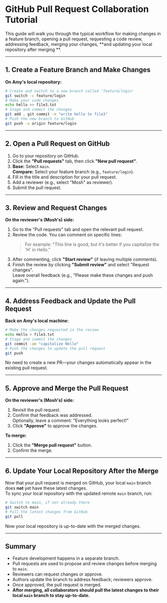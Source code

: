 # GitHub Pull Request Collaboration Tutorial

This guide will walk you through the typical workflow for making changes in a feature branch, opening a pull request,
requesting a code review, addressing feedback, merging your changes, **and updating your local repository after merging
**.

---

## 1. Create a Feature Branch and Make Changes

**On Amy's local repository:**

``` bash
# Create and switch to a new branch called 'feature/login'
git switch -c feature/login
# Make your code changes
echo hello >> file3.txt
# Stage and commit the changes
git add . git commit -m "write hello to file3"
# Push the new branch to GitHub
git push -u origin feature/login
``` 

---

## 2. Open a Pull Request on GitHub

1. Go to your repository on GitHub.
2. Click the **"Pull requests"** tab, then click **"New pull request"**.
3. **Base:** Select `main`.  
   **Compare:** Select your feature branch (e.g., `feature/login`).
4. Fill in the title and description for your pull request.
5. Add a reviewer (e.g., select "Mosh" as reviewer).
6. Submit the pull request.

---

## 3. Review and Request Changes

**On the reviewer's (Mosh's) side:**

1. Go to the "Pull requests" tab and open the relevant pull request.
2. Review the code. You can comment on specific lines:
   > For example: "This line is good, but it's better if you capitalize the 'H' in Hello."
3. After commenting, click **"Start review"** (if leaving multiple comments).
4. Finish the review by clicking **"Submit review"** and select "Request changes".  
   Leave overall feedback (e.g., "Please make these changes and push again.").

---

## 4. Address Feedback and Update the Pull Request

**Back on Amy's local machine:**

``` bash
# Make the changes requested in the review
echo Hello > file3.txt
# Stage and commit the changes
git commit -am "capitalize Hello"
# Push the changes to update the pull request
git push
``` 

No need to create a new PR—your changes automatically appear in the existing pull request.

---

## 5. Approve and Merge the Pull Request

**On the reviewer's (Mosh's) side:**

1. Revisit the pull request.
2. Confirm that feedback was addressed.  
   Optionally, leave a comment: "Everything looks perfect!"
3. Click **"Approve"** to approve the changes.

**To merge:**

1. Click the **"Merge pull request"** button.
2. Confirm the merge.

---

## 6. Update Your Local Repository After the Merge

Now that your pull request is merged on GitHub, your local `main` branch does **not** yet have these latest changes.  
To sync your local repository with the updated remote `main` branch, run:

``` bash
# Switch to main, if not already there
git switch main
# Pull the latest changes from GitHub
git pull
``` 

Now your local repository is up-to-date with the merged changes.

---

## Summary

- Feature development happens in a separate branch.
- Pull requests are used to propose and review changes before merging to `main`.
- Reviewers can request changes or approve.
- Authors update the branch to address feedback; reviewers approve.
- Once approved, the pull request is merged.
- **After merging, all collaborators should pull the latest changes to their local `main` branch to stay up-to-date.**

```
